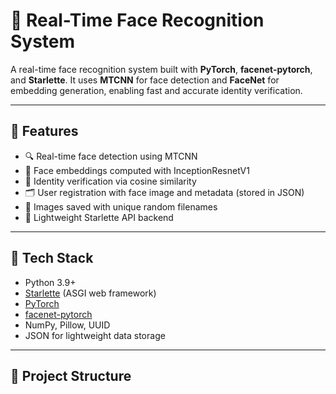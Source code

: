 # 🧠 Real-Time Face Recognition System

A real-time face recognition system built with **PyTorch**, **facenet-pytorch**, and **Starlette**. It uses **MTCNN** for face detection and **FaceNet** for embedding generation, enabling fast and accurate identity verification.

---

## 🚀 Features

- 🔍 Real-time face detection using MTCNN
- 🧬 Face embeddings computed with InceptionResnetV1
- 🧠 Identity verification via cosine similarity
- 🗂️ User registration with face image and metadata (stored in JSON)
- 📸 Images saved with unique random filenames
- 🧾 Lightweight Starlette API backend

---

## 🧱 Tech Stack

- Python 3.9+
- [Starlette](https://www.starlette.io/) (ASGI web framework)
- [PyTorch](https://pytorch.org/)
- [facenet-pytorch](https://github.com/timesler/facenet-pytorch)
- NumPy, Pillow, UUID
- JSON for lightweight data storage

---

## 📁 Project Structure

